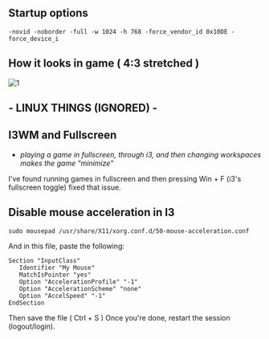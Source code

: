 ## Startup options

```
-novid -noborder -full -w 1024 -h 768 -force_vendor_id 0x10DE -force_device_i
```

## How it looks in game ( 4:3 stretched )

![1](https://files.catbox.moe/5hdy4a.png)


## - LINUX THINGS (IGNORED) -
## I3WM and Fullscreen

* *playing a game in fullscreen, through i3, and then changing workspaces makes the game "minimize"*

 I've found running games in fullscreen and then pressing Win + F (i3's fullscreen toggle) fixed that issue.
 
 ## Disable mouse acceleration in I3
 
 ``` sudo mousepad /usr/share/X11/xorg.conf.d/50-mouse-acceleration.conf ```
 
 And in this file, paste the following:
 ```
Section "InputClass"
    Identifier "My Mouse"
    MatchIsPointer "yes"
    Option "AccelerationProfile" "-1"
    Option "AccelerationScheme" "none"
    Option "AccelSpeed" "-1"
EndSection
 ```
 Then save the file ( Ctrl + S ) Once you're done, restart the session (logout/login).
